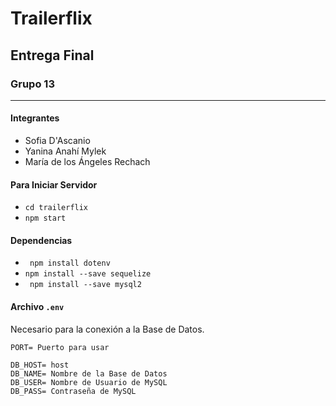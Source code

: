 # Trailerflix
## Entrega Final
### Grupo 13
------
#### Integrantes
* Sofia D'Ascanio
* Yanina Anahí Mylek
* María de los Ángeles Rechach

#### Para Iniciar Servidor

* ` cd trailerflix `
* ` npm start `

#### Dependencias

* ` npm install dotenv` 
* ` npm install --save sequelize `
* ` npm install --save mysql2`

#### Archivo `.env`
Necesario para la conexión a la Base de Datos.
```
PORT= Puerto para usar

DB_HOST= host
DB_NAME= Nombre de la Base de Datos
DB_USER= Nombre de Usuario de MySQL
DB_PASS= Contraseña de MySQL
```

